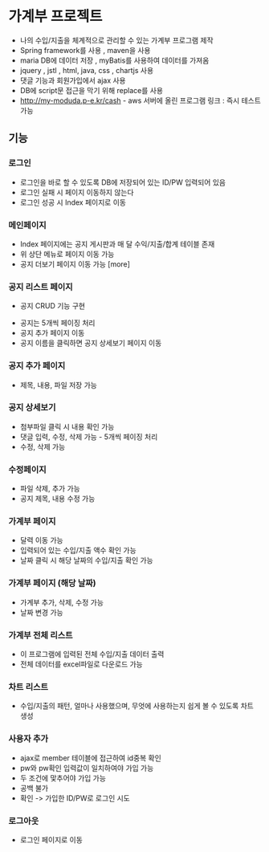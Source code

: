 # 가계부 프로젝트
- 나의 수입/지출을 체계적으로 관리할 수 있는 가계부 프로그램 제작
- Spring framework를 사용 , maven을 사용
- maria DB에 데이터 저장 , myBatis를 사용하여 데이터를 가져옴
- jquery , jstl , html, java, css , chartjs 사용
- 댓글 기능과 회원가입에서 ajax 사용
- DB에 script문 접근을 막기 위해 replace를 사용
- http://my-moduda.p-e.kr/cash - aws 서버에 올린 프로그램 링크 : 즉시 테스트 가능

## 기능

### 로그인
- 로그인을 바로 할 수 있도록 DB에 저장되어 있는 ID/PW 입력되어 있음
- 로그인 실패 시 페이지 이동하지 않는다
- 로그인 성공 시 Index 페이지로 이동

### 메인페이지
- Index 페이지에는 공지 게시판과 매 달 수익/지출/합계 테이블 존재
- 위 상단 메뉴로 페이지 이동 가능
- 공지 더보기 페이지 이동 가능 [more]

### 공지 리스트 페이지
* 공지 CRUD 기능 구현
- 공지는 5개씩 페이징 처리
- 공지 추가 페이지 이동
- 공지 이름을 클릭하면 공지 상세보기 페이지 이동

### 공지 추가 페이지
- 제목, 내용,  파일 저장 가능

### 공지 상세보기
- 첨부파일 클릭 시 내용 확인 가능
- 댓글 입력, 수정, 삭제 가능 - 5개씩 페이징 처리
- 수정, 삭제 가능

### 수정페이지
- 파일 삭제, 추가 가능
- 공지 제목, 내용 수정 가능

### 가계부 페이지
- 달력 이동 가능
- 입력되어 있는 수입/지출 액수 확인 가능
- 날짜 클릭 시 해당 날짜의 수입/지출 확인 가능

### 가계부 페이지 (해당 날짜)
- 가계부 추가, 삭제, 수정 가능
- 날짜 변경 가능

### 가계부 전체 리스트
- 이 프로그램에 입력된 전체 수입/지출 데이터 출력
- 전체 데이터를 excel파일로 다운로드 가능

### 차트 리스트
- 수입/지출의 패턴, 얼마나 사용했으며, 무엇에 사용하는지 쉽게 볼 수 있도록 차트 생성

### 사용자 추가
- ajax로 member 테이블에 접근하여 id중복 확인
- pw와 pw확인 입력값이 일치하여야 가입 가능
- 두 조건에 맟추어야 가입 가능
- 공백 불가 
- 확인 -> 가입한 ID/PW로 로그인 시도

### 로그아웃
- 로그인 페이지로 이동
